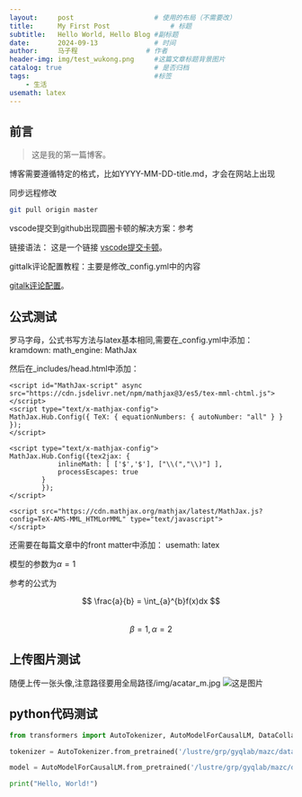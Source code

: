 ```yaml
---
layout:     post   				    # 使用的布局（不需要改）
title:      My First Post 				# 标题 
subtitle:   Hello World, Hello Blog #副标题
date:       2024-09-13 				# 时间
author:     马子程					# 作者
header-img: img/test_wukong.png 	#这篇文章标题背景图片
catalog: true 						# 是否归档
tags:								#标签
    - 生活
usemath: latex
---
```


## 前言
>这是我的第一篇博客。

博客需要遵循特定的格式，比如YYYY-MM-DD-title.md，才会在网站上出现

同步远程修改
```bash
git pull origin master 
```

vscode提交到github出现圆圈卡顿的解决方案：参考

链接语法：
这是一个链接 [vscode提交卡顿](https://blog.csdn.net/lsfhack/article/details/131113277)。


gittalk评论配置教程：主要是修改_config.yml中的内容

[gitalk评论配置](https://yuanlichenai.cn/2020/01/16/Gitalk/#:~:text=Gitalk%E9%85%8D%E7%BD%AE%E6%95%99%E7%A8%8B%201%20%E4%BD%BF%E7%94%A8%20GitHub%20%E7%99%BB%E5%BD%95%202%20%E6%94%AF%E6%8C%81%E5%A4%9A%E8%AF%AD%E8%A8%80%20%5Ben%2C,%E4%B8%BA%20true%20%E5%BC%80%E5%90%AF%EF%BC%89%205%20%E5%BF%AB%E6%8D%B7%E9%94%AE%E6%8F%90%E4%BA%A4%E8%AF%84%E8%AE%BA%20%EF%BC%88cmd%7Cctrl%20%2B%20enter%EF%BC%89)。


## 公式测试
罗马字母，公式书写方法与latex基本相同,需要在_config.yml中添加：
kramdown:
  math_engine: MathJax

然后在_includes/head.html中添加：
```
<script id="MathJax-script" async src="https://cdn.jsdelivr.net/npm/mathjax@3/es5/tex-mml-chtml.js"></script>
<script type="text/x-mathjax-config">
MathJax.Hub.Config({ TeX: { equationNumbers: { autoNumber: "all" } } });
</script>

<script type="text/x-mathjax-config">
MathJax.Hub.Config({tex2jax: {
            inlineMath: [ ['$','$'], ["\\(","\\)"] ],
            processEscapes: true
        }
        });
</script>

<script src="https://cdn.mathjax.org/mathjax/latest/MathJax.js?config=TeX-AMS-MML_HTMLorMML" type="text/javascript">
</script>

```

还需要在每篇文章中的front matter中添加：
usemath: latex

模型的参数为$\alpha=1$

参考的公式为<br />

$$
\frac{a}{b} = \int_{a}^{b}f(x)dx 
$$
<br />
$$
\beta = 1,\alpha=2
$$

## 上传图片测试

随便上传一张头像,注意路径要用全局路径/img/acatar_m.jpg
![这是图片](/img/avatar_m.jpg "Magic Gardens")

## python代码测试

```python
from transformers import AutoTokenizer, AutoModelForCausalLM, DataCollatorForSeq2Seq, TrainingArguments, Trainer, GenerationConfig

tokenizer = AutoTokenizer.from_pretrained('/lustre/grp/gyqlab/mazc/data/LLaMA-Factory/Meta-Llama-3-8B-Instruct', use_fast=False, trust_remote_code=True)

model = AutoModelForCausalLM.from_pretrained('/lustre/grp/gyqlab/mazc/data/LLaMA-Factory/Meta-Llama-3-8B-Instruct', device_map="auto",torch_dtype=torch.float16)

print("Hello, World!")
```